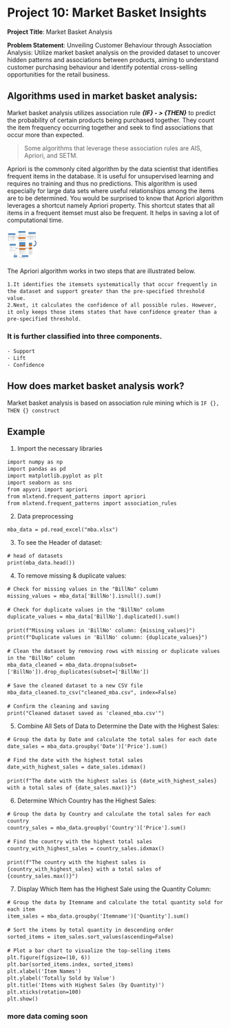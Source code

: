 # Project 10: Market Basket Insights

**Project Title**: Market Basket Analysis

**Problem Statement**: Unveiling Customer Behaviour through Association Analysis: Utilize market basket analysis on the provided dataset to uncover hidden patterns and associations between products, aiming to understand customer purchasing behaviour and identify potential cross-selling opportunities for the retail business.

## Algorithms used in market basket analysis:

Market basket analysis utilizes association rule ***{IF} - > {THEN}*** to predict the probability of certain products being purchased together. They count the item frequency occurring together and seek to find associations that occur more than expected.

> Some algorithms that leverage these association rules are AIS, Apriori, and SETM.

Apriori is the commonly cited algorithm by the data scientist that identifies frequent items in the database. It is useful for unsupervised learning and requires no training and thus no predictions. This algorithm is used especially for large data sets where useful relationships among the items are to be determined.
You would be surprised to know that Apriori algorithm leverages a shortcut namely Apriori property. This shortcut states that all items in a frequent itemset must also be frequent. It helps in saving a lot of computational time.

<img src="Example-of-the-apriori-algorithm.png" width="70" height="70">

The Apriori algorithm works in two steps that are illustrated below.

```
1.It identifies the itemsets systematically that occur frequently in the dataset and support greater than the pre-specified threshold value.
2.Next, it calculates the confidence of all possible rules. However, it only keeps those items states that have confidence greater than a pre-specified threshold.
```
### It is further classified into three components.
```
- Support
- Lift
- Confidence
```
## How does market basket analysis work?

Market basket analysis is based on association rule mining which is ```IF {}, THEN {} construct```

## Example

1. Import the necessary libraries

```
import numpy as np
import pandas as pd
import matplotlib.pyplot as plt
import seaborn as sns
from apyori import apriori
from mlxtend.frequent_patterns import apriori
from mlxtend.frequent_patterns import association_rules
```

2. Data preprocessing

```
mba_data = pd.read_excel("mba.xlsx")
```

3. To see the Header of dataset:
   
```
# head of datasets
print(mba_data.head())
```

4. To remove missing & duplicate values:

```
# Check for missing values in the "BillNo" column
missing_values = mba_data['BillNo'].isnull().sum()

# Check for duplicate values in the "BillNo" column
duplicate_values = mba_data['BillNo'].duplicated().sum()

print(f"Missing values in 'BillNo' column: {missing_values}")
print(f"Duplicate values in 'BillNo' column: {duplicate_values}")

# Clean the dataset by removing rows with missing or duplicate values in the "BillNo" column
mba_data_cleaned = mba_data.dropna(subset=['BillNo']).drop_duplicates(subset=['BillNo'])

# Save the cleaned dataset to a new CSV file
mba_data_cleaned.to_csv("cleaned_mba.csv", index=False)

# Confirm the cleaning and saving
print("Cleaned dataset saved as 'cleaned_mba.csv'")
```

5. Combine All Sets of Data to Determine the Date with the Highest Sales:

```
# Group the data by Date and calculate the total sales for each date
date_sales = mba_data.groupby('Date')['Price'].sum()

# Find the date with the highest total sales
date_with_highest_sales = date_sales.idxmax()

print(f"The date with the highest sales is {date_with_highest_sales} with a total sales of {date_sales.max()}")
```

6. Determine Which Country has the Highest Sales:

```
# Group the data by Country and calculate the total sales for each country
country_sales = mba_data.groupby('Country')['Price'].sum()

# Find the country with the highest total sales
country_with_highest_sales = country_sales.idxmax()

print(f"The country with the highest sales is {country_with_highest_sales} with a total sales of {country_sales.max()}")
```

7. Display Which Item has the Highest Sale using the Quantity Column:

```
# Group the data by Itemname and calculate the total quantity sold for each item
item_sales = mba_data.groupby('Itemname')['Quantity'].sum()

# Sort the items by total quantity in descending order
sorted_items = item_sales.sort_values(ascending=False)

# Plot a bar chart to visualize the top-selling items
plt.figure(figsize=(10, 6))
plt.bar(sorted_items.index, sorted_items)
plt.xlabel('Item Names')
plt.ylabel('Totally Sold by Value')
plt.title('Items with Highest Sales (by Quantity)')
plt.xticks(rotation=100)
plt.show()
```

### more data coming soon
